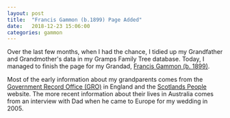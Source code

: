 ```yaml
---
layout: post
title:  "Francis Gammon (b.1899) Page Added"
date:   2018-12-23 15:06:00
categories: gammon
---
```


Over the last few months, when I had the chance, I tidied up my Grandfather and Grandmother's data in my Gramps Family Tree database. Today, I managed to finish the page for my Grandad, [Francis Gammon (b. 1899)](http://the-gammons.net/gammon/1899_francis_gammon).

Most of the early information about my grandparents comes from the [Government Record Office (GRO)](https://www.gro.gov.uk/gro/content/) in England and the [Scotlands People](https://www.scotlandspeople.gov.uk/) website. The more recent information about their lives in Australia comes from an interview with Dad when he came to Europe for my wedding in 2005.
